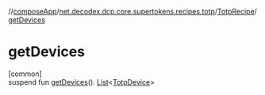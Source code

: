 //[composeApp](../../../index.md)/[net.decodex.dcp.core.supertokens.recipes.totp](../index.md)/[TotpRecipe](index.md)/[getDevices](get-devices.md)

# getDevices

[common]\
suspend fun [getDevices](get-devices.md)(): [List](https://kotlinlang.org/api/latest/jvm/stdlib/kotlin.collections/-list/index.html)&lt;[TotpDevice](../../net.decodex.dcp.core.supertokens.models/-totp-device/index.md)&gt;
